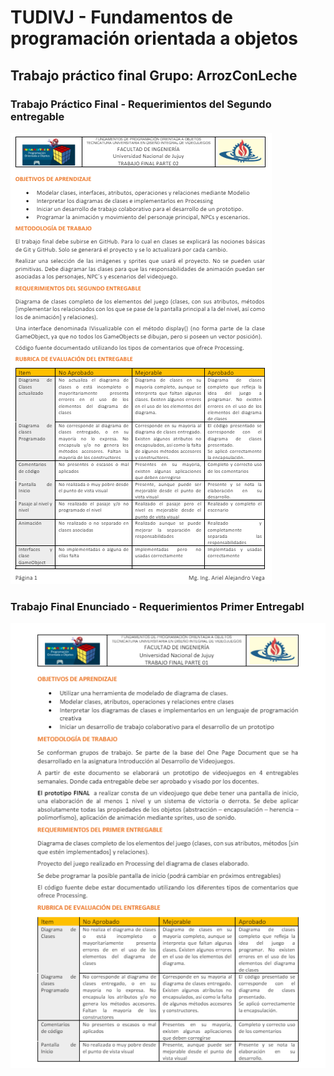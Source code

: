 
# TUDIVJ - Fundamentos de programación orientada a objetos

## Trabajo práctico final Grupo: ArrozConLeche

### Trabajo Práctico Final - Requerimientos del Segundo entregable

![Screenshot](tp-final-2.png)


### Trabajo Final Enunciado - Requerimientos Primer Entregabl
![Screenshot](tp-final.png)


